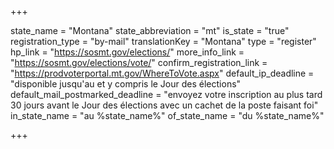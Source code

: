 +++

state_name = "Montana"
state_abbreviation = "mt"
is_state = "true"
registration_type = "by-mail"
translationKey = "Montana"
type = "register"
hp_link = "https://sosmt.gov/elections/"
more_info_link = "https://sosmt.gov/elections/vote/"
confirm_registration_link = "https://prodvoterportal.mt.gov/WhereToVote.aspx"
default_ip_deadline = "disponible jusqu'au et y compris le Jour des élections"
default_mail_postmarked_deadline = "envoyez votre inscription au plus tard 30 jours avant le Jour des élections avec un cachet de la poste faisant foi"
in_state_name = "au %state_name%"
of_state_name = "du %state_name%"

+++